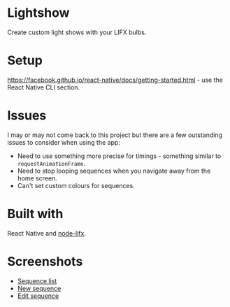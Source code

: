 # Lightshow
Create custom light shows with your LIFX bulbs.

# Setup
https://facebook.github.io/react-native/docs/getting-started.html - use the React Native CLI section.

# Issues
I may or may not come back to this project but there are a few outstanding issues to consider when using the app:
- Need to use something more precise for timings - something similar to `requestAnimationFrame`.
- Need to stop looping sequences when you navigate away from the home screen.
- Can't set custom colours for sequences.

# Built with
React Native and [node-lifx](https://github.com/MariusRumpf/node-lifx).

# Screenshots
- [Sequence list](https://i.imgur.com/Z2ofC0q.png)
- [New sequence](https://i.imgur.com/oJbM9up.png)
- [Edit sequence](https://i.imgur.com/T2T4SL7.png)